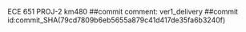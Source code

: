 ECE 651 PROJ-2 km480
##commit comment: ver1_delivery
##commit id:commit_SHA(79cd7809b6eb5655a879c41d417de35fa6b3240f)